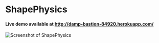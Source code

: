 # ShapePhysics
#### Live demo available at http://damp-bastion-84920.herokuapp.com/

![Screenshot of ShapePhysics](http://i.imgur.com/IetDo0U.png "Title text")
